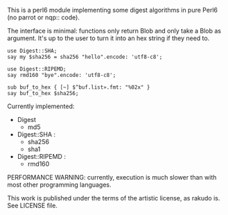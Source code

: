 This is a perl6 module implementing some digest algorithms in pure Perl6 (no parrot or nqp:: code).

The interface is minimal: functions only return Blob and only take a Blob as
argument.  It's up to the user to turn it into an hex string if they need to.

    use Digest::SHA;
    say my $sha256 = sha256 "hello".encode: 'utf8-c8';
    
    use Digest::RIPEMD;
    say rmd160 "bye".encode: 'utf8-c8';

    sub buf_to_hex { [~] $^buf.list».fmt: "%02x" }
    say buf_to_hex $sha256;

Currently implemented:

* Digest
  - md5
* Digest::SHA :
  - sha256
  - sha1
* Digest::RIPEMD :
  - rmd160

PERFORMANCE WARNING: currently, execution is much slower than with most other programming languages.

This work is published under the terms of the artistic license, as rakudo is.
See LICENSE file.

